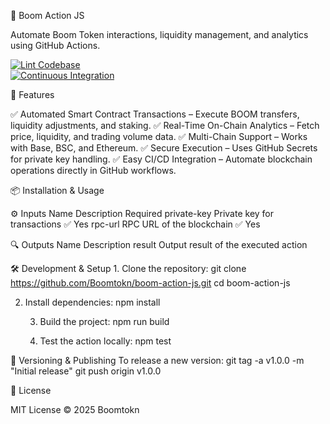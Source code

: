 🚀 Boom Action JS

Automate Boom Token interactions, liquidity management, and analytics using GitHub Actions.

[![Lint Codebase](https://github.com/Boomtokn/boom-action-js/actions/workflows/lint.yml/badge.svg)](https://github.com/Boomtokn/boom-action-js/actions)  
[![Continuous Integration](https://github.com/Boomtokn/boom-action-js/actions/workflows/ci.yml/badge.svg)](https://github.com/Boomtokn/boom-action-js/actions)  

🌟 Features

✅ Automated Smart Contract Transactions – Execute BOOM transfers, liquidity adjustments, and staking.
✅ Real-Time On-Chain Analytics – Fetch price, liquidity, and trading volume data.
✅ Multi-Chain Support – Works with Base, BSC, and Ethereum.
✅ Secure Execution – Uses GitHub Secrets for private key handling.
✅ Easy CI/CD Integration – Automate blockchain operations directly in GitHub workflows.

📦 Installation & Usage

⚙️ Inputs
Name	Description	Required
private-key	Private key for transactions	✅ Yes
rpc-url	RPC URL of the blockchain	✅ Yes

🔍 Outputs
Name	Description
result	Output result of the executed action

🛠 Development & Setup
	1.	Clone the repository:
 git clone https://github.com/Boomtokn/boom-action-js.git
cd boom-action-js

2.	Install dependencies:
npm install

	3.	Build the project:
npm run build

	4.	Test the action locally:
 npm test

🔄 Versioning & Publishing
To release a new version:
git tag -a v1.0.0 -m "Initial release"
git push origin v1.0.0

📜 License

MIT License © 2025 Boomtokn
